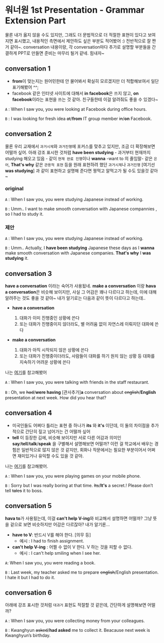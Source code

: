 워너원 1st Presentation - Grammar Extension Part
===
물론 내가 옳지 않을 수도 있지만, 그래도 더 문법적으로 더 적절한 표현이 있다고 보여지면 표시했고, 내용적인 측면에서 제안하도 싶은 부분도 적어봤어 :) 전반적으로 잘 짠거 같아~. conversation 내용이랑, 각 conversation마다 추가로 설명할 부분들을 간결하게 PPT로 만들면 준비는 마무리 될거 같네. 힘내자~


conversation 1
---
* **from**이 맞는지는 원어민한테 안 물어봐서 확실히 모르겠지만 더 적합해보여서 일단 표기해봤어 ^^;
* facebook 같은 인터넷 사이트에 대해서 **in facebook**은 쓰지 않고, **on facebook**이라는 표현을 쓰는 것 같아. 친구들한테 이걸 알려줘도 좋을 수 있겠다~

`A` : When I saw you, you were looking at Facebook during office hours.

`B` : I was looking for fresh idea ~~at~~/**from** IT group member ~~in~~/**on** Facebook.

conversation 2
---
물론 우리 교재에서 `과거시제`와 `과거진행`에 포커스를 맞추고 있지만, 조금 더 확장해보면 어떨까 싶어. 아래 강조 표시한 것처럼 **have been studying** - 과거부터 현재까지 studying 해오고 있음 - 같이 `현재 완료 진행`이나 **wanna** -want to 의 줄임말- 같은 `은어`, **That's why** 같은 `관용적 표현` 등을 원래 표현하려 했던 `과거시제`나 `과거진행` [여기선 **was studying**] 과 같이 표현하고 설명해 준다면 꿩먹고 알먹고가 될 수도 있을것 같아~

### original
`A` : When I saw you, you were studying Japanese instead of working.

`B` : Umm.. I want to make smooth conversation with Japanese compannies , so I had to study it.  

### 제안
`A` : When I saw you, you were studying Japanese instead of working.

`B` : Umm.. Actually, I **have been studying** Japanese these days as I **wanna** make smooth conversation with Japanese companies. **That's why** I **was studying** it.

conversation 3
---
**have a conversation** 이라는 숙어가 사용됬네. **make a conversation** 이랑 **hava a conversation**은 비슷해 보이지만, 사실 그 어감은 꽤나 다르다고 하는데, 이에 대해 알려주는 것도 좋을 것 같아~ 내가 알기로는 다음과 같이 뜻이 다르다고 하는데..

* **have a conversation**  
  1. 대화가 이미 진행중인 상황에 쓴다
  2. 또는 대화가 진행중이지 않더라도, 별 어려움 없이 자연스레 이뤄지던 대화에 쓴다

* **make a conversation**
  1. 대화가 아직 시작되지 않은 상황에 쓴다
  2. 또는 대화가 진행중이더라도, 사람들이 대화를 하기 원치 않는 상황 등 대화를 지속하기 어려운 상황에 쓴다

나는 [여기](https://forum.wordreference.com/threads/make-conversation-and-have-a-conversation.47379/)를 참고해봤어

`A` : When I saw you, you were talking with friends in the staff restaurant.

`B` : Oh, we ~~had~~/**were having** [관사추가]**a** conversation about ~~english~~/**English** presentation at next week. How did you hear that?

conversation 4
---
* 미국인들도 어쩌다 틀리는 표현 중 하나가 **its** 와 **it's** 이던데, 이 둘의 차이점을 추가적으로 간단히 짚고 넘어가는 건 어떨까 싶어
* **tell** 이 등장한 김에, 비슷해 보이지만 서로 다른 어감과 의미인 **say**/**tell**/**talk**/**speak** 을 구별해서 설명해보면 어떨까? 이런 걸 학교에서 배우는 경험은 일반적으로 많지 않은 것 같지만, 회화나 작문에서는 필요한 부분이어서 어쩌면 재미있거나 유익할 수도 있을 것 같아.

나는 [여기](http://www.englishsnack.pe.kr/oldsnack/grammar/speak.htm)를 참고해봤어.

`A` : When I saw you, you were playing games on your mobile phone.  

`B` : Sorry but I was really boring at that time. ~~Its~~/**It's** a secret.! Please don’t tell ~~tales~~ it to boss.

conversation 5
---
**hava to**가 사용됬는데, 이걸 **can't help V-ing**와 비교해서 설명하면 어떨까? 그냥 뜻을 겉으로 보면 비슷하지만 어감은 다르잖아? 내가 알기론...

* **have to V**: 반드시 V를 해야 한다. [의무 등]
  * 예시 : I had to finish assignment.
* **can't help V-ing** : 어쩔 수 없이 V 한다. V 하는 것을 피할 수 없다.
  * 예시 : I can't help smiling when I see her.

`A`: When I saw you, you were reading a book.

`B` : Last week, my teacher asked me to prepare ~~english~~/English presentation. I hate it but I had to do it.

conversation 6
---
아래에 강조 표시한 것처럼 `대과거` 표현도 적절할 것 같은데, 간단하게 설명해보면 어떨까?

`A` : When I saw you, you were collecting money from your colleagues.

`B` : Kwanghyun ~~asked~~/**had asked** me to collect it. Beacause next week is Kwanghyun’s birthday.
